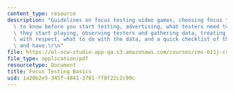 ```yaml
---
content_type: resource
description: "Guidelines on focus testing video games, choosing focus testers, what\
  \ to know before you start testing, advertising, what testers need to know before\
  \ they start playing, observing testers and gathering data, treating your testers\
  \ with respect, what to do with the data, and a quick checklist of things to do\
  \ and have.\r\n"
file: https://ol-ocw-studio-app-qa.s3.amazonaws.com/courses/cms-611j-creating-video-games-fall-2014/1a20b2e5345f48413761ff0f22c2c99c_MITCMS_611JF14_FocusBasics.pdf
file_type: application/pdf
resourcetype: Document
title: Focus Testing Basics
uid: 1a20b2e5-345f-4841-3761-ff0f22c2c99c
---
```

